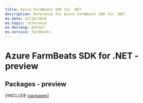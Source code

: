 ```yaml
---
title: Azure FarmBeats SDK for .NET
description: Reference for Azure FarmBeats SDK for .NET
ms.date: 12/19/2024
ms.topic: reference
ms.devlang: dotnet
ms.service: farmbeats
---
```

# Azure FarmBeats SDK for .NET - preview
## Packages - preview
[!INCLUDE [packages](farmbeats-index.md)]